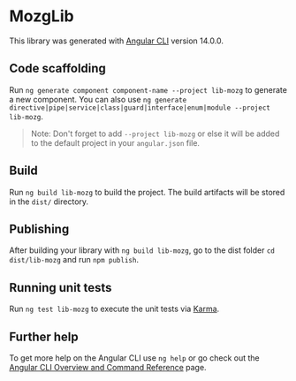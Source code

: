 # MozgLib

This library was generated with [Angular CLI](https://github.com/angular/angular-cli) version 14.0.0.

## Code scaffolding

Run `ng generate component component-name --project lib-mozg` to generate a new component. You can also use `ng generate directive|pipe|service|class|guard|interface|enum|module --project lib-mozg`.

> Note: Don't forget to add `--project lib-mozg` or else it will be added to the default project in your `angular.json` file.

## Build

Run `ng build lib-mozg` to build the project. The build artifacts will be stored in the `dist/` directory.

## Publishing

After building your library with `ng build lib-mozg`, go to the dist folder `cd dist/lib-mozg` and run `npm publish`.

## Running unit tests

Run `ng test lib-mozg` to execute the unit tests via [Karma](https://karma-runner.github.io).

## Further help

To get more help on the Angular CLI use `ng help` or go check out the [Angular CLI Overview and Command Reference](https://angular.io/cli) page.
